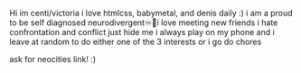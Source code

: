 Hi im centi/victoria i love htmlcss, babymetal, and denis daily :) i am a proud to be self diagnosed neurodivergent♾️🦋i love meeting new  friends i hate confrontation and conflict just hide me i always play on my phone and i leave at random to  do either one of the 3 interests or i go do chores

ask for neocities link! :)
